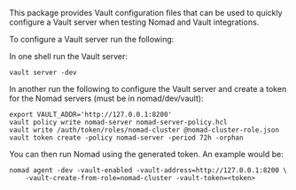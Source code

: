 This package provides Vault configuration files that can be used to quickly
configure a Vault server when testing Nomad and Vault integrations.

To configure a Vault server run the following:

In one shell run the Vault server:

```shell
vault server -dev
```

In another run the following to configure the Vault server and create a token
for the Nomad servers (must be in nomad/dev/vault):

```shell
export VAULT_ADDR='http://127.0.0.1:8200'
vault policy write nomad-server nomad-server-policy.hcl
vault write /auth/token/roles/nomad-cluster @nomad-cluster-role.json
vault token create -policy nomad-server -period 72h -orphan
```

You can then run Nomad using the generated token. An example would be:

```
nomad agent -dev -vault-enabled -vault-address=http://127.0.0.1:8200 \
    -vault-create-from-role=nomad-cluster -vault-token=<token>
```
